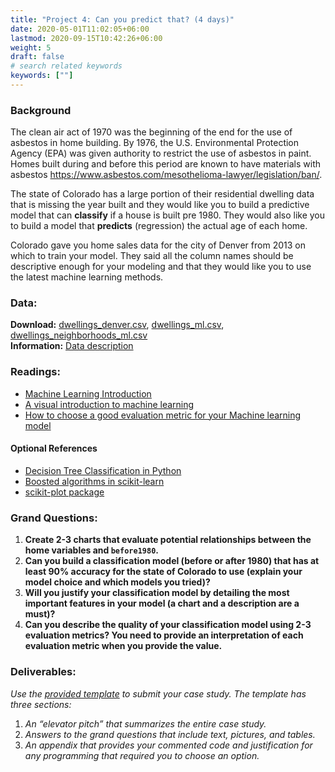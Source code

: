 ```yaml
---
title: "Project 4: Can you predict that? (4 days)"
date: 2020-05-01T11:02:05+06:00
lastmod: 2020-09-15T10:42:26+06:00
weight: 5
draft: false
# search related keywords
keywords: [""]
---
```


### Background

The clean air act of 1970 was the beginning of the end for the use of asbestos in home building.  By 1976, the U.S. Environmental Protection Agency (EPA) was given authority to restrict the use of asbestos in paint. Homes built during and before this period are known to have materials with asbestos <https://www.asbestos.com/mesothelioma-lawyer/legislation/ban/>.  

The state of Colorado has a large portion of their residential dwelling data that is missing the year built and they would like you to build a predictive model that can __classify__ if a house is built pre 1980.  They would also like you to build a model that __predicts__ (regression) the actual age of each home.

Colorado gave you home sales data for the city of Denver from 2013 on which to train your model. They said all the column names should be descriptive enough for your modeling and that they would like you to use the latest machine learning methods.

### Data:

__Download:__ [dwellings_denver.csv](https://github.com/byuidatascience/data4dwellings/raw/master/data-raw/dwellings_denver/dwellings_denver.csv), [dwellings_ml.csv](https://github.com/byuidatascience/data4dwellings/raw/master/data-raw/dwellings_ml/dwellings_ml.csv), [dwellings_neighborhoods_ml.csv](https://github.com/byuidatascience/data4dwellings/raw/master/data-raw/dwellings_neighborhoods_ml/dwellings_neighborhoods_ml.csv)   
__Information:__ [Data description](https://github.com/byuidatascience/data4dwellings/blob/master/data.md)


### Readings:

- [Machine Learning Introduction](../../course-materials/machine-learning/)
- [A visual introduction to machine learning](http://www.r2d3.us/visual-intro-to-machine-learning-part-1/)
- [How to choose a good evaluation metric for your Machine learning model](https://ranvir.xyz/blog/how-to-evaluate-your-machine-learning-model-like-a-pro-metrics/)  

#### Optional References

- [Decision Tree Classification in Python](https://www.datacamp.com/community/tutorials/decision-tree-classification-python)    
- [Boosted algorithms in scikit-learn](https://scikit-learn.org/stable/modules/ensemble.html#gradient-tree-boosting)
- [scikit-plot package](https://github.com/reiinakano/scikit-plot)   

### Grand Questions:

1. __Create 2-3 charts that evaluate potential relationships between the home variables and `before1980`.__
1. __Can you build a classification model (before or after 1980) that has at least 90% accuracy for the state of Colorado to use (explain your model choice and which models you tried)?__
1. __Will you justify your classification model by detailing the most important features in your model (a chart and a description are a must)?__
1. __Can you describe the quality of your classification model using 2-3 evaluation metrics? You need to provide an interpretation of each evaluation metric when you provide the value.__

### Deliverables:

_Use the [provided template](../../template/cse250_project_template.md) to submit your case study. The template has three sections:_

1. _An “elevator pitch” that summarizes the entire case study._
1. _Answers to the grand questions that include text, pictures, and tables._
1. _An appendix that provides your commented code and justification for any programming that required you to choose an option._